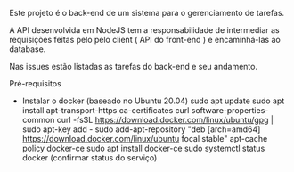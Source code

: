 Este projeto é o back-end de um sistema para o gerenciamento de tarefas.

A API desenvolvida em NodeJS tem a responsabilidade de intermediar as requisições feitas pelo pelo client ( API do front-end ) e encaminhá-las ao database.

Nas issues estão listadas as tarefas do back-end e seu andamento.

Pré-requisitos
- Instalar o docker (baseado no Ubuntu 20.04)
    sudo apt update
    sudo apt install apt-transport-https ca-certificates curl software-properties-common
    curl -fsSL https://download.docker.com/linux/ubuntu/gpg | sudo apt-key add -
    sudo add-apt-repository "deb [arch=amd64] https://download.docker.com/linux/ubuntu focal stable"
    apt-cache policy docker-ce
    sudo apt install docker-ce
    sudo systemctl status docker (confirmar status do serviço)

